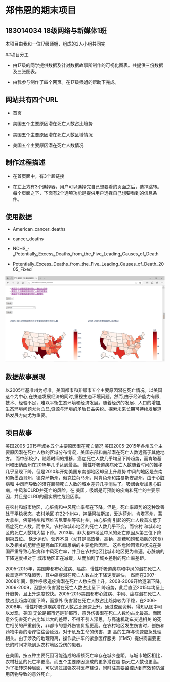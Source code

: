 # 郑伟恩的期末项目

## 183014034 18级网络与新媒体1班

本项目由我和一位17级师姐，组成的2人小组共同完

##项目分工

- 由17级的同学提供数据及针对数据故事所制作的可视化图表。共提供三份数据及三张图表。

- 由我参与制作了四个网页。在17级师姐的帮助下完成。

## 网站共有四个URL

- 首页

- 美国五个主要原因潜在死亡人数占比趋势

- 美国五个主要原因潜在死亡人数区域情况

- 美国五个主要原因潜在死亡人数情况

## 制作过程描述

- 在首页面中，有3个超链接

- 在左上方有3个选择器，用户可以选择完自己想要看的页面之后，选择跳转。每个页面之下，下面有2个选项功能是提供用户选择自己想要看到的信息条件。

## 使用数据

- American_cancer_deaths

- cancer_deaths

- NCHS_-_Potentially_Excess_Deaths_from_the_Five_Leading_Causes_of_Death

- Potentially_Excess_Deaths_from_the_Five_Leading_Causes_of_Death_2005_Fixed

<img src="img12.png">

## 数据故事展现

以2005年基准州为标准，美国都市和非都市五个主要原因潜在死亡情况。以美国这个为中心,在快速发展经济的同时,重视生态环境问题。然而,由于经济能力有限,技术、经验不足，难以平衡生态环境和经济发展。随着经济的发展、人口的增加,生态环境问题尤为凸显,资源与环境的矛盾日益尖锐。探索未来长期可持续发展道路发展方向尤为重要。

## 项目故事

美国2005-2015年城乡五个主要原因潜在死亡情况
美国2005-2015年各州五个主要原因潜在死亡人数的区域分布情况，美国东部和南部潜在死亡人数远高于其他地方。
而中部较少，随着时间的推移，癌症死亡人数几乎均呈下降趋势，而肯塔基州和田纳西州在2015年几乎达到最高。
慢性呼吸道疾病死亡人数随着时间的推移几乎呈现下降，但是2010年开始美国东南部地区却呈上升趋势
中风的地区是东南和新墨西哥州，德克萨斯州，俄克拉荷马州，阿肯色州和路易斯安那州，由于心脏病和
中风而导致的潜在超额死亡人数的城乡差异几乎消失了。吸烟会增加患心脏病，中风和CLRD并死亡的风险。在
美国，吸烟是可预防的疾病和死亡的主要原因，并且是CLRD的最实质性危险因素。

在农村和城市地区，心脏病和中风死亡率都在下降。但是，死亡率趋势的这种改善处于平稳状态，农村地区
在22个州中，包括阿拉斯加，爱达荷州，肯塔基州，蒙大拿州，佛蒙特州和西维吉尼亚州等农村州，由心脏病
引起的死亡人数首次低于癌症死亡人数。而中风，农村和城市地区的死亡人数几乎不变，而农村
和城市地区的死亡人数均大幅下降。2013年，非大都市地区中风的死亡原因从第三位下降到第五位。
缺乏运动，营养不良（尤其是高热量，高钠，高糖和饱和脂肪的饮食）以及相关的肥胖症是高血压和糖尿病的主要危险因素。
这些危险因素和状况在美国严重导致心脏病和中风死亡率，并且在农村地区比城市地区更为普遍。心脏病的下降速度相对于
城市地区正在减缓，从而加剧了城乡差别的死亡率差距。



2005-2015年，美国非都市心脏病、癌症、慢性呼吸道疾病和中风的潜在死亡人数呈逐年下降趋势，其中癌症潜在死亡人数占比下降速度最快，
然而在2007-2008年间，慢性呼吸道疾病潜在死亡人数突然上升，2008-2009开始逐渐下降。2006-2009，因意外伤害潜在死亡人数占比呈下
降趋势，此后直至2015年均呈上升趋势，且上升速度较快。2005-2015美国都市心脏病、中风、癌症潜在死亡人数占比趋势明显下降，而意外
伤害潜在死亡人数占比趋势较为平稳，在2006-2008年，慢性呼吸道疾病潜在人数占比迅速上升。通过查阅资料，得知从图中可以发现，美国
无论是都市还是非都市，意外伤害潜在死亡人数均占比最高。而因意外伤害死亡占比如此大的差距，不得不引人深思，与高速机动车交通相关
的死亡相关的严重创伤，非都市的意外伤害负担更高。在农村地区发生伤害时，创伤和药物中毒的治疗往往会延迟。对于危及生命的伤害，更
高的生存与快速应急处理相关。由于涉及的地理距离，操作救护车的紧急医疗服务（EMS）提供商需要更长的时间才能到达农村地区受伤的患者。

在美国，按五种主要死因可能造成的超额死亡率存在城乡差距。与城市地区相比，农村社区的死亡率更高，而五个主要原因造成的更多潜在超
额死亡人数也更高。为了扭转这种局面，可以通过加强农村医疗建设，同时注意要监控达到有效预防滥用药物导致的意外死亡。